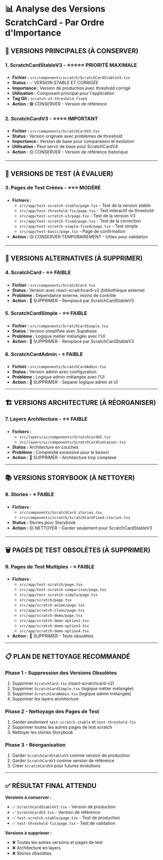 # 📊 Analyse des Versions ScratchCard - Par Ordre d'Importance

## 🎯 **VERSIONS PRINCIPALES (À CONSERVER)**

### 1. **ScratchCardStableV3** - ⭐⭐⭐⭐⭐ PRIORITÉ MAXIMALE
- **Fichier :** `src/components/scratch/ScratchCardStableV3.tsx`
- **Status :** ✅ VERSION STABLE ET CORRIGÉE
- **Importance :** Version de production avec threshold corrigé
- **Utilisation :** Composant principal pour l'application
- **Tag Git :** `scratch-v3-threshold-fixed`
- **Action :** 🟢 CONSERVER - Version de référence

### 2. **ScratchCardV3** - ⭐⭐⭐⭐ IMPORTANT
- **Fichier :** `src/components/ScratchCardV3.tsx`
- **Status :** Version originale avec problèmes de threshold
- **Importance :** Version de base pour comparaison et évolution
- **Utilisation :** Peut servir de base pour ScratchCardV4
- **Action :** 🟡 CONSERVER - Version de référence historique

---

## 🧪 **VERSIONS DE TEST (À ÉVALUER)**

### 3. **Pages de Test Créées** - ⭐⭐⭐ MODÉRÉ
- **Fichiers :**
  - `src/app/test-scratch-stable/page.tsx` - Test de la version stable
  - `src/app/test-threshold-fix/page.tsx` - Test interactif du threshold
  - `src/app/test-scratch-v3/page.tsx` - Test de la version V3
  - `src/app/test-scratch-fixed/page.tsx` - Test de la correction
  - `src/app/test-scratch-simple-fixed/page.tsx` - Test simple
  - `src/app/test-basic/page.tsx` - Page de confirmation
- **Action :** 🟡 CONSERVER TEMPORAIREMENT - Utiles pour validation

---

## 🔧 **VERSIONS ALTERNATIVES (À SUPPRIMER)**

### 4. **ScratchCard** - ⭐⭐ FAIBLE
- **Fichier :** `src/components/ScratchCard.tsx`
- **Status :** Version avec react-scratchcard-v2 (bibliothèque externe)
- **Problème :** Dépendance externe, moins de contrôle
- **Action :** 🔴 SUPPRIMER - Remplacé par ScratchCardStableV3

### 5. **ScratchCardSimple** - ⭐⭐ FAIBLE
- **Fichier :** `src/components/ScratchCardSimple.tsx`
- **Status :** Version simplifiée avec Supabase
- **Problème :** Logique métier mélangée avec l'UI
- **Action :** 🔴 SUPPRIMER - Remplacé par ScratchCardStableV3

### 6. **ScratchCardAdmin** - ⭐ FAIBLE
- **Fichier :** `src/components/ScratchCardAdmin.tsx`
- **Status :** Version admin avec configuration
- **Problème :** Logique admin mélangée avec l'UI
- **Action :** 🔴 SUPPRIMER - Séparer logique admin et UI

---

## 🏗️ **VERSIONS ARCHITECTURE (À RÉORGANISER)**

### 7. **Layers Architecture** - ⭐⭐ FAIBLE
- **Fichiers :**
  - `src/layers/ui/components/ScratchCardUI.tsx`
  - `src/layers/ui/components/ScratchCardContainer.tsx`
- **Status :** Architecture en couches
- **Problème :** Complexité excessive pour le besoin
- **Action :** 🔴 SUPPRIMER - Architecture trop complexe

---

## 📚 **VERSIONS STORYBOOK (À NETTOYER)**

### 8. **Stories** - ⭐ FAIBLE
- **Fichiers :**
  - `src/components/ScratchCard.stories.tsx`
  - `src/components/scratch/ScratchCardFixed.stories.tsx`
- **Status :** Stories pour Storybook
- **Action :** 🟡 NETTOYER - Garder seulement pour ScratchCardStableV3

---

## 🗑️ **PAGES DE TEST OBSOLÈTES (À SUPPRIMER)**

### 9. **Pages de Test Multiples** - ⭐ FAIBLE
- **Fichiers :**
  - `src/app/test-scratch/page.tsx`
  - `src/app/test-scratch-comparison/page.tsx`
  - `src/app/test-scratch-simple/page.tsx`
  - `src/app/scratch/page.tsx`
  - `src/app/scratch-anime/page.tsx`
  - `src/app/scratch-clean/page.tsx`
  - `src/app/scratch-demo/page.tsx`
  - `src/app/scratch-demo-option2.tsx`
  - `src/app/scratch-demo-option3.tsx`
  - `src/app/scratch-demo-option4.tsx`
- **Action :** 🔴 SUPPRIMER - Tests obsolètes

---

## 📋 **PLAN DE NETTOYAGE RECOMMANDÉ**

### Phase 1 - Suppression des Versions Obsolètes
1. Supprimer `ScratchCard.tsx` (react-scratchcard-v2)
2. Supprimer `ScratchCardSimple.tsx` (logique métier mélangée)
3. Supprimer `ScratchCardAdmin.tsx` (logique admin mélangée)
4. Supprimer les layers architecture

### Phase 2 - Nettoyage des Pages de Test
1. Garder seulement `test-scratch-stable` et `test-threshold-fix`
2. Supprimer toutes les autres pages de test scratch
3. Nettoyer les stories Storybook

### Phase 3 - Réorganisation
1. Garder `ScratchCardStableV3` comme version de production
2. Garder `ScratchCardV3` comme version de référence
3. Créer `ScratchCardV4` pour futures évolutions

---

## ✅ **RÉSULTAT FINAL ATTENDU**

**Versions à conserver :**
- ✅ `ScratchCardStableV3.tsx` - Version de production
- ✅ `ScratchCardV3.tsx` - Version de référence
- ✅ `test-scratch-stable/page.tsx` - Test de production
- ✅ `test-threshold-fix/page.tsx` - Test de validation

**Versions à supprimer :**
- ❌ Toutes les autres versions et pages de test
- ❌ Architecture en layers
- ❌ Stories obsolètes


